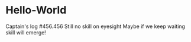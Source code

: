 # Hello-World

Captain's log #456.456 Still no skill on eyesight
Maybe if we keep waiting skill will emerge!
